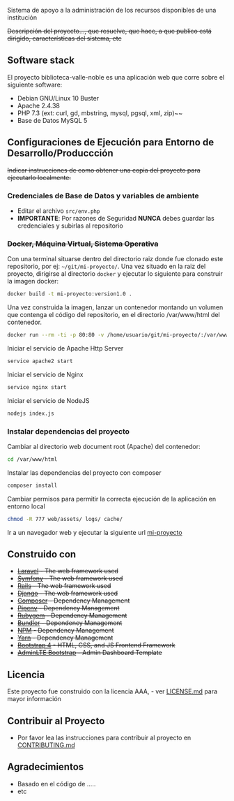 Sistema de apoyo a la administración de los recursos disponibles de una institución

~~Descripción del proyecto..., que resuelve, que hace, a que publico está dirigido, características del sistema, etc~~

## Software stack
El proyecto biblioteca-valle-noble es una aplicación web que corre sobre el siguiente software:

- Debian GNU/Linux 10 Buster
- Apache 2.4.38
- PHP 7.3 (ext: curl, gd, mbstring, mysql, pgsql, xml, zip)~~
- Base de Datos MySQL 5

## Configuraciones de Ejecución para Entorno de Desarrollo/Produccción

~~Indicar instrucciones de como obtener una copia del proyecto para ejecutarlo localmente.~~

### Credenciales de Base de Datos y variables de ambiente
- Editar el archivo `src/env.php`
- **IMPORTANTE**: Por razones de Seguridad **NUNCA** debes guardar las credenciales y subirlas al repositorio


### ~~Docker, Máquina Virtual, Sistema Operativa~~
Con una terminal situarse dentro del directorio raiz donde fue clonado este repositorio, por ej: `~/git/mi-proyecto/`.
Una vez situado en la raiz del proyecto, dirigirse al directorio `docker` y ejecutar lo siguiente para construir la imagen docker:

```bash
docker build -t mi-proyecto:version1.0 .

```

Una vez construida la imagen, lanzar un contenedor montando un volumen que contenga el código del repositorio, en el directorio /var/www/html del contenedor.

```bash
docker run --rm -ti -p 80:80 -v /home/usuario/git/mi-proyecto/:/var/www/html mi-proyecto:version1.0 bash
```


Iniciar el servicio de Apache Http Server

```bash
service apache2 start
```

Iniciar el servicio de Nginx

```bash
service nginx start
```

Iniciar el servicio de NodeJS

```bash
nodejs index.js
```


### Instalar dependencias del proyecto

Cambiar al directorio web document root (Apache) del contenedor:
```bash
cd /var/www/html
```

Instalar las dependencias del proyecto con composer
```bash
composer install
```

Cambiar permisos para permitir la correcta ejecución de la aplicación en entorno local
```bash
chmod -R 777 web/assets/ logs/ cache/
```

Ir a un navegador web y ejecutar la siguiente url [mi-proyecto](http://localhost/mi-carpeta/index.php)

## Construido con

- ~~[Laravel](https://laravel.com/) - The web framework used~~
- ~~[Symfony](https://symfony.com/) - The web framework used~~
- ~~[Rails](https://rubyonrails.org/) - The web framework used~~
- ~~[Django](https://www.djangoproject.com/) - The web framework used~~
- ~~[Composer](https://getcomposer.org/) - Dependency Management~~
- ~~[Pipenv](https://pipenv.pypa.io/en/latest/) - Dependency Management~~
- ~~[Rubygem](https://rubygems.org/) - Dependency Management~~
- ~~[Bundler](https://bundler.io/) - Dependency Management~~
- ~~[NPM](https://www.npmjs.com/) - Dependency Management~~
- ~~[Yarn](https://yarnpkg.com/) - Dependency Management~~
- ~~[Bootstrap 4](https://getbootstrap.com/) - HTML, CSS, and JS Frontend Framework~~
- ~~[AdminLTE Bootstrap](https://adminlte.io/) - Admin Dashboard Template~~


## Licencia

Este proyecto fue construido con la licencia AAA, - ver [LICENSE.md](LICENSE.md) para mayor información


## Contribuir al Proyecto

- Por favor lea las instrucciones para contribuir al proyecto en [CONTRIBUTING.md](CONTRIBUTING.md)

## Agradecimientos

- Basado en el código de .....
- etc

